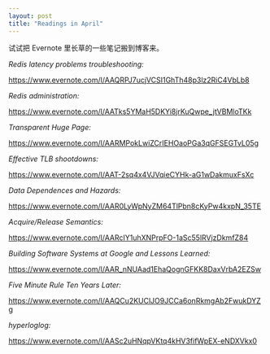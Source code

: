 ```yaml
---
layout: post
title: "Readings in April"
---
```


试试把 Evernote 里长草的一些笔记搬到博客来。

*Redis latency problems troubleshooting:*

https://www.evernote.com/l/AAQRPJ7ucjVCSI1GhTh48p3lz2RiC4VbLb8

*Redis administration:*

https://www.evernote.com/l/AATks5YMaH5DKYi8jrKuQwpe_jtVBMloTKk

*Transparent Huge Page:*

https://www.evernote.com/l/AARMPokLwiZCrIEHOaoPGa3qGFSEGTvL05g

*Effective TLB shootdowns:*

https://www.evernote.com/l/AAT-2sq4x4VJVqieCYHk-aG1wDakmuxFsXc

*Data Dependences and Hazards:*

https://www.evernote.com/l/AAR0LyWpNyZM64TlPbn8cKyPw4kxpN_35TE

*Acquire/Release Semantics:*

https://www.evernote.com/l/AARcIY1uhXNPrpFO-1aSc55lRVjzDkmfZ84

*Building Software Systems at Google and Lessons Learned:*

https://www.evernote.com/l/AAR_nNUAad1EhaQognGFKK8DaxVrbA2EZSw

*Five Minute Rule Ten Years Later:*

https://www.evernote.com/l/AAQCu2KUClJO9JCCa6onRkmgAb2FwukDYZg

*hyperloglog:*

https://www.evernote.com/l/AASc2uHNqpVKtq4kHV3fifWpEX-eNDXVkx0

